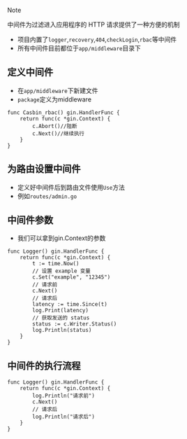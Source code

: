 > [!NOTE]
> 中间件为过滤进入应用程序的 HTTP 请求提供了一种方便的机制 

* 项目内置了`logger`,`recovery`,`404`,`checkLogin`,`rbac`等中间件
* 所有中间件目前都位于`app/middleware`目录下
  
## 定义中间件

* 在`app/middleware`下新建文件
* `package`定义为middleware

```
func Casbin_rbac() gin.HandlerFunc {
    return func(c *gin.Context) {
        c.Abort()//阻断
        c.Next()//继续执行
    }
}
```

## 为路由设置中间件
  
* 定义好中间件后到路由文件使用`Use`方法
* 例如`routes/admin.go`

## 中间件参数
* 我们可以拿到gin.Context的参数

```
func Logger() gin.HandlerFunc {
	return func(c *gin.Context) {
		t := time.Now()
		// 设置 example 变量
		c.Set("example", "12345")
		// 请求前
		c.Next()
		// 请求后
		latency := time.Since(t)
		log.Print(latency)
		// 获取发送的 status
		status := c.Writer.Status()
		log.Println(status)
	}
}
```

## 中间件的执行流程

```
func Logger() gin.HandlerFunc {
	return func(c *gin.Context) {
        log.Println("请求前")
		c.Next()
		// 请求后
		log.Println("请求后")
	}
}
```
